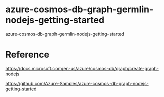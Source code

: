# azure-cosmos-db-graph-germlin-nodejs-getting-started
 azure-cosmos-db-graph-germlin-nodejs-getting-started

 # Reference
 https://docs.microsoft.com/en-us/azure/cosmos-db/graph/create-graph-nodejs

 https://github.com/Azure-Samples/azure-cosmos-db-graph-nodejs-getting-started
